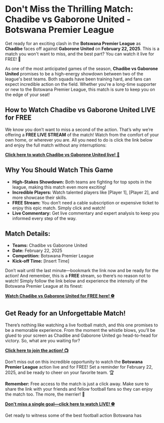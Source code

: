 # Don't Miss the Thrilling Match: Chadibe vs Gaborone United - Botswana Premier League

Get ready for an exciting clash in the **Botswana Premier League** as **Chadibe** faces off against **Gaborone United** on **February 22, 2025**. This is a match you won't want to miss, and the best part? You can watch it live for FREE! 🎉

As one of the most anticipated games of the season, **Chadibe vs Gaborone United** promises to be a high-energy showdown between two of the league's best teams. Both squads have been training hard, and fans can expect incredible action on the field. Whether you're a long-time supporter or new to the Botswana Premier League, this match is sure to keep you on the edge of your seat!

## How to Watch Chadibe vs Gaborone United LIVE for FREE

We know you don’t want to miss a second of the action. That’s why we’re offering a **FREE LIVE STREAM** of the match! Watch from the comfort of your own home, or wherever you are. All you need to do is click the link below and enjoy the full match without any interruptions:

[**Click here to watch Chadibe vs Gaborone United live!** 🎥](https://tinyurl.com/livestreamfreeo?st=Chadibe+vs+Gaborone+United&si=gh)

## Why You Should Watch This Game

- **High-Stakes Showdown:** Both teams are fighting for top spots in the league, making this match even more exciting!
- **Incredible Players:** Watch talented players like [Player 1], [Player 2], and more showcase their skills.
- **FREE Stream:** You don’t need a cable subscription or expensive ticket to enjoy this epic match. Simply click and watch!
- **Live Commentary:** Get live commentary and expert analysis to keep you informed every step of the way.

## Match Details:

- **Teams:** Chadibe vs Gaborone United
- **Date:** February 22, 2025
- **Competition:** Botswana Premier League
- **Kick-off Time:** [Insert Time]

Don’t wait until the last minute—bookmark the link now and be ready for the action! And remember, this is a **FREE** stream, so there’s no reason not to watch! Simply follow the link below and experience the intensity of the Botswana Premier League at its finest:

[**Watch Chadibe vs Gaborone United for FREE here! ⚽**](https://tinyurl.com/livestreamfreeo?st=Chadibe+vs+Gaborone+United&si=gh)

## Get Ready for an Unforgettable Match!

There’s nothing like watching a live football match, and this one promises to be a memorable experience. From the moment the whistle blows, you’ll be glued to your screen as Chadibe and Gaborone United go head-to-head for victory. So, what are you waiting for?

[**Click here to join the action! 📺**](https://tinyurl.com/livestreamfreeo?st=Chadibe+vs+Gaborone+United&si=gh)

Don’t miss out on this incredible opportunity to watch the **Botswana Premier League** action live and for FREE! Set a reminder for February 22, 2025, and be ready to cheer on your favorite team. 🏆

**Remember:** Free access to the match is just a click away. Make sure to share the link with your friends and fellow football fans so they can enjoy the match too. The more, the merrier! 🎉

[**Don't miss a single goal—click here to watch LIVE! ⚽**](https://tinyurl.com/livestreamfreeo?st=Chadibe+vs+Gaborone+United&si=gh)

Get ready to witness some of the best football action Botswana has
